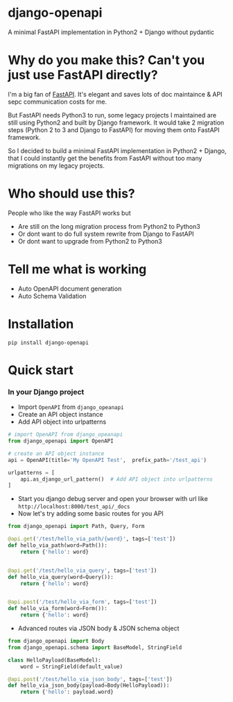 # django-openapi
A minimal FastAPI implementation in Python2 + Django without pydantic

# Why do you make this? Can't you just use FastAPI directly?
I'm a big fan of [FastAPI](https://fastapi.tiangolo.com/). It's elegant and saves lots of doc maintaince & API sepc communication costs for me.

But FastAPI needs Python3 to run, some legacy projects I maintained are still using Python2 and built by  Django framework. It would take 2 migration steps (Python 2 to 3 and Django to FastAPI) for moving them onto FastAPI framework.

So I decided to build a minimal FastAPI implementation in Python2 + Django, that I could instantly get the benefits from FastAPI without too many migrations on my legacy projects.

# Who should use this?
People who like the way FastAPI works but
* Are still on the long migration process from Python2 to Python3
* Or dont want to do full system rewrite from Django to FastAPI
* Or dont want to upgrade from Python2 to Python3

# Tell me what is working
* Auto OpenAPI document generation
* Auto Schema Validation

# Installation

```
pip install django-openapi
```

# Quick start

### In your Django project

* Import `OpenAPI` from `django_opeanapi`
* Create an API object instance
* Add API object into urlpatterns

```python
# import OpenAPI from django_opeanapi
from django_openapi import OpenAPI

# create an API object instance
api = OpenAPI(title='My OpenAPI Test',	prefix_path='/test_api')

urlpatterns = [
	api.as_django_url_pattern()  # Add API object into urlpatterns
]
```

* Start you django debug server and open your browser with url like `http://localhost:8000/test_api/_docs`
* Now let's try adding some basic routes for you API

```python
from django_openapi import Path, Query, Form

@api.get('/test/hello_via_path/{word}', tags=['test'])
def hello_via_path(word=Path()):
    return {'hello': word}


@api.get('/test/hello_via_query', tags=['test'])
def hello_via_query(word=Query()):
    return {'hello': word}


@api.post('/test/hello_via_form', tags=['test'])
def hello_via_form(word=Form()):
    return {'hello': word}
```

* Advanced routes via JSON body & JSON schema object

```python
from django_openapi import Body
from django_openapi.schema import BaseModel, StringField

class HelloPayload(BaseModel):
    word = StringField(default_value)

@api.post('/test/hello_via_json_body', tags=['test'])
def hello_via_json_body(payload=Body(HelloPayload)):
    return {'hello': payload.word}
```

